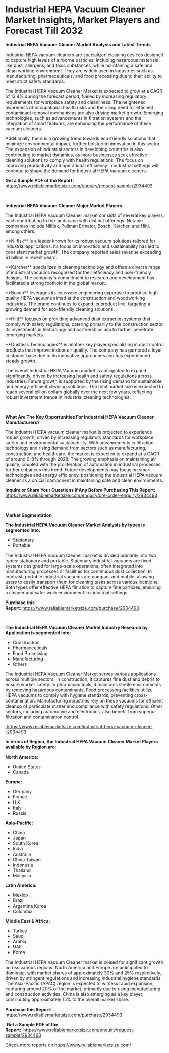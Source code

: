 <p><h1>Industrial HEPA Vacuum Cleaner Market Insights, Market Players and Forecast Till 2032</h1></p><p><strong>Industrial HEPA Vacuum Cleaner Market Analysis and Latest Trends</strong></p>
<p><p>Industrial HEPA vacuum cleaners are specialized cleaning devices designed to capture high levels of airborne particles, including hazardous materials like dust, allergens, and toxic substances, while maintaining a safe and clean working environment. They are widely used in industries such as manufacturing, pharmaceuticals, and food processing due to their ability to meet strict safety standards.</p><p>The Industrial HEPA Vacuum Cleaner Market is expected to grow at a CAGR of 13.8% during the forecast period, fueled by increasing regulatory requirements for workplace safety and cleanliness. The heightened awareness of occupational health risks and the rising need for efficient contaminant removal mechanisms are also driving market growth. Emerging technologies, such as advancements in filtration systems and the integration of smart features, are enhancing the performance of these vacuum cleaners.</p><p>Additionally, there is a growing trend towards eco-friendly solutions that minimize environmental impact, further bolstering innovation in this sector. The expansion of industrial sectors in developing countries is also contributing to market dynamics, as more businesses seek effective cleaning solutions to comply with health regulations. The focus on improving productivity and operational efficiency in industrial settings will continue to shape the demand for Industrial HEPA vacuum cleaners.</p></p>
<p><strong>Get a Sample PDF of the Report:&nbsp;</strong> <a href="https://www.reliablemarketsize.com/enquiry/request-sample/2934493?utm_campaign=3169&utm_medium=2&utm_source=Github&utm_content=ia&utm_term=13032025&utm_id=industrial-hepa-vacuum-cleaner">https://www.reliablemarketsize.com/enquiry/request-sample/2934493</a></p>
<p>&nbsp;</p>
<p><strong>Industrial HEPA Vacuum Cleaner Major Market Players</strong></p>
<p><p>The Industrial HEPA Vacuum Cleaner market consists of several key players, each contributing to the landscape with distinct offerings. Notable companies include Nilfisk, Pullman Ermator, Bosch, Kärcher, and Hilti, among others. </p><p>**Nilfisk** is a leader known for its robust vacuum solutions tailored for industrial applications. Its focus on innovation and sustainability has led to consistent market growth. The company reported sales revenue exceeding $1 billion in recent years.</p><p>**Kärcher** specializes in cleaning technology and offers a diverse range of industrial vacuums recognized for their efficiency and user-friendly designs. The company's commitment to research and development has facilitated a strong foothold in the global market.</p><p>**Bosch** leverages its extensive engineering expertise to produce high-quality HEPA vacuums aimed at the construction and woodworking industries. The brand continues to expand its product line, targeting a growing demand for eco-friendly cleaning solutions.</p><p>**Hilti** focuses on providing advanced dust extraction systems that comply with safety regulations, catering primarily to the construction sector. Its investments in technology and partnerships aim to further penetrate emerging markets.</p><p>**Dustless Technologies** is another key player specializing in dust control products that improve indoor air quality. The company has garnered a loyal customer base due to its innovative approaches and has experienced steady growth.</p><p>The overall Industrial HEPA Vacuum market is anticipated to expand significantly, driven by increasing health and safety regulations across industries. Future growth is supported by the rising demand for sustainable and energy-efficient cleaning solutions. The total market size is expected to reach several billion dollars globally over the next few years, reflecting robust investment trends in industrial cleaning technologies.</p></p>
<p>&nbsp;</p>
<p><strong>What Are The Key Opportunities For Industrial HEPA Vacuum Cleaner Manufacturers?</strong></p>
<p><p>The Industrial HEPA vacuum cleaner market is projected to experience robust growth, driven by increasing regulatory standards for workplace safety and environmental sustainability. With advancements in filtration technology and rising demand from sectors such as manufacturing, construction, and healthcare, the market is expected to expand at a CAGR of around 6-8% through 2028. The growing emphasis on maintaining air quality, coupled with the proliferation of automation in industrial processes, further enhances this trend. Future developments may focus on smart technologies and energy efficiency, positioning the industrial HEPA vacuum cleaner as a crucial component in maintaining safe and clean environments.</p></p>
<p><strong>Inquire or Share Your Questions If Any Before Purchasing This Report:</strong> <a href="https://www.reliablemarketsize.com/enquiry/pre-order-enquiry/2934493?utm_campaign=3169&utm_medium=2&utm_source=Github&utm_content=ia&utm_term=13032025&utm_id=industrial-hepa-vacuum-cleaner">https://www.reliablemarketsize.com/enquiry/pre-order-enquiry/2934493</a></p>
<p>&nbsp;</p>
<p><strong>Market Segmentation</strong></p>
<p><strong>The Industrial HEPA Vacuum Cleaner Market Analysis by types is segmented into:</strong></p>
<p><ul><li>Stationary</li><li>Portable</li></ul></p>
<p><p>The Industrial HEPA Vacuum Cleaner market is divided primarily into two types: stationary and portable. Stationary industrial vacuums are fixed systems designed for large-scale operations, often integrated into manufacturing processes or facilities for continuous dust collection. In contrast, portable industrial vacuums are compact and mobile, allowing users to easily transport them for cleaning tasks across various locations. Both types offer effective HEPA filtration to capture fine particles, ensuring a cleaner and safer work environment in industrial settings.</p></p>
<p><strong>Purchase this Report:&nbsp;</strong><a href="https://www.reliablemarketsize.com/purchase/2934493?utm_campaign=3169&utm_medium=2&utm_source=Github&utm_content=ia&utm_term=13032025&utm_id=industrial-hepa-vacuum-cleaner">https://www.reliablemarketsize.com/purchase/2934493</a></p>
<p>&nbsp;</p>
<p><strong>The Industrial HEPA Vacuum Cleaner Market Industry Research by Application is segmented into:</strong></p>
<p><ul><li>Construction</li><li>Pharmaceuticals</li><li>Food Processing</li><li>Manufacturing</li><li>Others</li></ul></p>
<p><p>The Industrial HEPA Vacuum Cleaner Market serves various applications across multiple sectors. In construction, it captures fine dust and debris to ensure worker safety. In pharmaceuticals, it maintains sterile environments by removing hazardous contaminants. Food processing facilities utilize HEPA vacuums to comply with hygiene standards, preventing cross-contamination. Manufacturing industries rely on these vacuums for efficient cleanup of particulate matter and compliance with safety regulations. Other sectors, including automotive and electronics, also benefit from superior filtration and contamination control.</p></p>
<p><a href="https://www.reliablemarketsize.com/industrial-hepa-vacuum-cleaner-r2934493?utm_campaign=3169&utm_medium=2&utm_source=Github&utm_content=ia&utm_term=13032025&utm_id=industrial-hepa-vacuum-cleaner">&nbsp;https://www.reliablemarketsize.com/industrial-hepa-vacuum-cleaner-r2934493</a></p>
<p><strong>In terms of Region, the Industrial HEPA Vacuum Cleaner Market Players available by Region are:</strong></p>
<p>
    <p> <strong> North America: </strong>
        <ul>
            <li>United States</li>
            <li>Canada</li>
        </ul>
        </p> 
    <p> <strong> Europe: </strong>
        <ul>
            <li>Germany</li>
            <li>France</li>
            <li>U.K.</li>
            <li>Italy</li>
            <li>Russia</li>
        </ul>
        </p> 
    <p> <strong> Asia-Pacific: </strong>
        <ul>
            <li>China</li>
            <li>Japan</li>
            <li>South Korea</li>
            <li>India</li>
            <li>Australia</li>
            <li>China Taiwan</li>
            <li>Indonesia</li>
            <li>Thailand</li>
            <li>Malaysia</li>
        </ul>
        </p> 
    <p> <strong> Latin America: </strong>
        <ul>
            <li>Mexico</li>
            <li>Brazil</li>
            <li>Argentina Korea</li>
            <li>Colombia</li>
        </ul>
        </p> 
    <p> <strong> Middle East & Africa: </strong>
        <ul>
            <li>Turkey</li>
            <li>Saudi</li>
            <li>Arabia</li>
            <li>UAE</li>
            <li>Korea</li>
        </ul>
    </p>
    </p>
<p><p>The Industrial HEPA Vacuum Cleaner market is poised for significant growth across various regions. North America and Europe are anticipated to dominate, with market shares of approximately 30% and 25% respectively, driven by stringent regulations and increasing industrial hygiene standards. The Asia-Pacific (APAC) region is expected to witness rapid expansion, capturing around 20% of the market, primarily due to rising manufacturing and construction activities. China is also emerging as a key player, contributing approximately 15% to the overall market share.</p></p>
<p><strong>Purchase this Report: </strong><a href="https://www.reliablemarketsize.com/purchase/2934493?utm_campaign=3169&utm_medium=2&utm_source=Github&utm_content=ia&utm_term=13032025&utm_id=industrial-hepa-vacuum-cleaner">https://www.reliablemarketsize.com/purchase/2934493</a></p>
<p>&nbsp;<strong>Get a Sample PDF of the Report:&nbsp;&nbsp;</strong><a href="https://www.reliablemarketsize.com/enquiry/request-sample/2934493?utm_campaign=3169&utm_medium=2&utm_source=Github&utm_content=ia&utm_term=13032025&utm_id=industrial-hepa-vacuum-cleaner">https://www.reliablemarketsize.com/enquiry/request-sample/2934493</a></p>
<p><strong></strong></p>
<p>Check more reports on <a href="https://www.reliablemarketsize.com/?utm_campaign=3169&utm_medium=2&utm_source=Github&utm_content=ia&utm_term=13032025&utm_id=industrial-hepa-vacuum-cleaner">https://www.reliablemarketsize.com/</a></p>